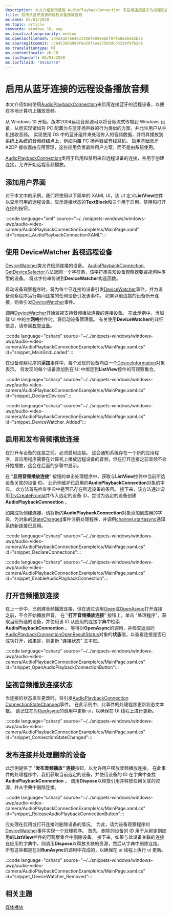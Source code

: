 ```yaml
---
description: 本文介绍如何使用 AudioPlaybackConnection 来启用连接蓝牙的远程设备，以便在本地计算机上播放音频。
title: 启用从蓝牙连接的远程设备播放音频
ms.date: 05/03/2020
ms.topic: article
keywords: windows 10, uwp
ms.localizationpriority: medium
ms.openlocfilehash: 3d4a4ab7664833308fe059e8bf07f68adea82b3e
ms.sourcegitcommit: cc645386b996f6e59f1ee27583dcd4310f8fb2a6
ms.translationtype: MT
ms.contentlocale: zh-CN
ms.lasthandoff: 06/01/2020
ms.locfileid: "84262748"
---
```

# <a name="enable-audio-playback-from-remote-bluetooth-connected-devices"></a>启用从蓝牙连接的远程设备播放音频

本文介绍如何使用[AudioPlaybackConnection](/uwp/api/windows.media.audio.audioplaybackconnection)来启用连接蓝牙的远程设备，以便在本地计算机上播放音频。

从 Windows 10 开始，版本2004远程音频源可以将音频流式传输到 Windows 设备，从而实现诸如将 PC 配置为与蓝牙扬声器的行为类似的方案，并允许用户从手机接收音频。 实现使用 OS 中的蓝牙组件来处理传入的音频数据，并将其播放到系统上系统的音频终结点上，例如内置 PC 扬声器或有线耳机。 启用基础蓝牙 A2DP 接收器由应用管理，这些应用负责最终用户方案，而不是由系统使用。

[AudioPlaybackConnection](/uwp/api/windows.media.audio.audioplaybackconnection)类用于启用和禁用来自远程设备的连接，并用于创建连接，允许开始远程音频播放。

## <a name="add-a-user-interface"></a>添加用户界面

对于本文中的示例，我们将使用以下简单的 XAML UI，该 UI 定义**ListView**控件以显示可用的远程设备、显示连接状态的**TextBlock**和三个用于启用、禁用和打开连接的按钮。

:::code language="xml" source="~/../snippets-windows/windows-uwp/audio-video-camera/AudioPlaybackConnectionExample/cs/MainPage.xaml" id="snippet_AudioPlaybackConnectionXAML":::

## <a name="use-devicewatcher-to-monitor-for-remote-devices"></a>使用 DeviceWatcher 监视远程设备

[DeviceWatcher](/uwp/api/windows.devices.enumeration.devicewatcher)类允许检测连接的设备。 [AudioPlaybackConnection. GetDeviceSelector](/uwp/api/windows.media.audio.audioplaybackconnection.getdeviceselector)方法返回一个字符串，该字符串告知设备观察器要监视何种类型的设备。 将此字符串传递到**DeviceWatcher**构造函数。 

启动设备观察程序时，将为每个已连接的设备引发[DeviceWatcher](/uwp/api/windows.devices.enumeration.devicewatcher.added)事件，并为设备观察程序运行期间连接的任何设备引发该事件。 如果以前连接的设备断开连接，则会引发[DeviceWatcher](/uwp/api/windows.devices.enumeration.devicewatcher.removed)事件。 

调用[DeviceWatcher](/uwp/api/windows.devices.enumeration.devicewatcher.start)开始监视支持音频播放连接的连接设备。 在此示例中，当加载 UI 中的主**网格**控件时，将启动设备管理器。 有关使用**DeviceWatcher**的详细信息，请参阅[枚举设备](/windows/uwp/devices-sensors/enumerate-devices)。

:::code language="csharp" source="~/../snippets-windows/windows-uwp/audio-video-camera/AudioPlaybackConnectionExample/cs/MainPage.xaml.cs" id="snippet_MainGridLoaded":::


在设备观察程序的**添加**事件中，每个发现的设备均由一个[DeviceInformation](/uwp/api/Windows.Devices.Enumeration.DeviceInformation)对象表示。 将发现的每个设备添加到在 UI 中绑定到**ListView**控件的可观察集合。

:::code language="csharp" source="~/../snippets-windows/windows-uwp/audio-video-camera/AudioPlaybackConnectionExample/cs/MainPage.xaml.cs" id="snippet_DeclareDevices":::


:::code language="csharp" source="~/../snippets-windows/windows-uwp/audio-video-camera/AudioPlaybackConnectionExample/cs/MainPage.xaml.cs" id="snippet_DeviceWatcher_Added":::


## <a name="enable-and-release-audio-playback-connections"></a>启用和发布音频播放连接

在打开与设备的连接之前，必须启用连接。 这会通知系统存在一个新的应用程序，该应用程序需要在计算机上播放远程设备的音频，但在打开连接之前音频不会开始播放，这会在后面的步骤中显示。

在 "**启用音频播放连接**" 按钮的单击处理程序中，获取与**ListView**控件中当前所选设备关联的设备 ID。 此示例维护已启用的**AudioPlaybackConnection**对象的字典。 此方法首先检查字典中是否已存在所选设备的条目。 接下来，该方法通过调用[TryCreateFromId](/uwp/api/windows.media.audio.audioplaybackconnection.trycreatefromid)并传入选定的设备 ID，尝试为选定的设备创建**AudioPlaybackConnection** 。 

如果成功创建连接，请将新的**AudioPlaybackConnection**对象添加到应用的字典，为对象的[StateChanged](/uwp/api/windows.media.audio.audioplaybackconnection.statechanged)事件注册处理程序，并调用[channel.startasync](/uwp/api/windows.media.audio.audioplaybackconnection.startasync)通知系统新连接已启用。 

:::code language="csharp" source="~/../snippets-windows/windows-uwp/audio-video-camera/AudioPlaybackConnectionExample/cs/MainPage.xaml.cs" id="snippet_DeclareConnections":::

:::code language="csharp" source="~/../snippets-windows/windows-uwp/audio-video-camera/AudioPlaybackConnectionExample/cs/MainPage.xaml.cs" id="snippet_EnableAudioPlaybackConnection":::


## <a name="open-the-audio-playback-connection"></a>打开音频播放连接

在上一步中，已创建音频播放连接，但在通过调用[Open](/uwp/api/windows.media.audio.audioplaybackconnection.open)或[OpenAsync](/uwp/api/windows.media.audio.audioplaybackconnection.openasync)打开连接之前，不会开始播放声音。 在 "**打开音频播放连接**" 按钮上，单击 "处理程序"，获取当前所选的设备，并使用该 ID 从应用的连接字典中检索**AudioPlaybackConnection** 。 等待对**OpenAsync**的调用，并检查返回的[AudioPlaybackConnectionOpenResultStatus](/uwp/api/windows.media.audio.audioplaybackconnectionopenresult)对象的**状态**值，以查看连接是否已成功打开，如果是，则更新 "连接状态" 文本框。


:::code language="csharp" source="~/../snippets-windows/windows-uwp/audio-video-camera/AudioPlaybackConnectionExample/cs/MainPage.xaml.cs" id="snippet_OpenAudioPlaybackConnectionButton":::

## <a name="monitor-audio-playback-connection-state"></a>监视音频播放连接状态

当连接的状态发生更改时，将引发[AudioPlaybackConnection ConnectionStateChanged](/uwp/api/windows.media.audio.audioplaybackconnection.statechanged)事件。 在此示例中，此事件的处理程序更新状态文本框。 请记住在对[RunAsync](/uwp/api/windows.ui.core.coredispatcher.runasync)的调用中更新 ui，以确保在 UI 线程上进行更新。

:::code language="csharp" source="~/../snippets-windows/windows-uwp/audio-video-camera/AudioPlaybackConnectionExample/cs/MainPage.xaml.cs" id="snippet_ConnectionStateChanged":::

## <a name="release-connections-and-handle-removed-devices"></a>发布连接并处理删除的设备

此示例提供了 "**发布音频播放" 连接**按钮，以允许用户释放音频播放连接。 在此事件的处理程序中，我们获取当前选定的设备，并使用设备的 ID 在字典中查找**AudioPlaybackConnection** 。 调用**Dispose**以释放引用并释放任何关联的资源，并从字典中删除连接。

:::code language="csharp" source="~/../snippets-windows/windows-uwp/audio-video-camera/AudioPlaybackConnectionExample/cs/MainPage.xaml.cs" id="snippet_ReleaseAudioPlaybackConnectionButton":::

应处理在启用或打开连接时删除设备的情况。 为此，请为设备观察程序的[DeviceWatcher](/uwp/api/windows.devices.enumeration.devicewatcher.removed)事件实现一个处理程序。 首先，删除的设备的 ID 用于从绑定到应用的**ListView**控件的可观察集合中删除设备。 接下来，如果与此设备关联的连接在应用的字典中，则调用**Dispose**以释放关联的资源，然后从字典中删除连接。 所有这些都是在对**RunAsync**的调用中完成的，以确保在 ui 线程上执行 ui 更新。

:::code language="csharp" source="~/../snippets-windows/windows-uwp/audio-video-camera/AudioPlaybackConnectionExample/cs/MainPage.xaml.cs" id="snippet_DeviceWatcher_Removed":::

## <a name="related-topics"></a>相关主题

[媒体播放](media-playback.md)


 




